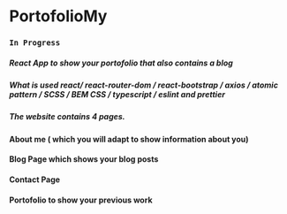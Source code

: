 # PortofolioMy
### `In Progress`
##### React App to show your portofolio that also contains a blog 
##### What is used react/ react-router-dom / react-bootstrap / axios / atomic pattern / SCSS / BEM CSS  /  typescript  / eslint and prettier 

##### The website contains 4 pages.

#### About me ( which you will adapt to show information about you)
#### Blog Page which shows your blog posts
#### Contact Page
#### Portofolio to show your previous work

